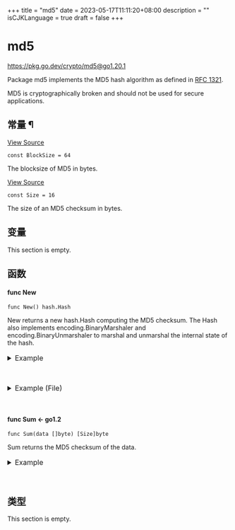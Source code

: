 +++
title = "md5"
date = 2023-05-17T11:11:20+08:00
description = ""
isCJKLanguage = true
draft = false
+++
# md5

https://pkg.go.dev/crypto/md5@go1.20.1



Package md5 implements the MD5 hash algorithm as defined in [RFC 1321](https://rfc-editor.org/rfc/rfc1321.html).

MD5 is cryptographically broken and should not be used for secure applications.













## 常量 ¶

[View Source](https://cs.opensource.google/go/go/+/go1.20.1:src/crypto/md5/md5.go;l=28)

```
const BlockSize = 64
```

The blocksize of MD5 in bytes.

[View Source](https://cs.opensource.google/go/go/+/go1.20.1:src/crypto/md5/md5.go;l=25)

```
const Size = 16
```

The size of an MD5 checksum in bytes.

## 变量

This section is empty.

## 函数

#### func New 

```
func New() hash.Hash
```

New returns a new hash.Hash computing the MD5 checksum. The Hash also implements encoding.BinaryMarshaler and encoding.BinaryUnmarshaler to marshal and unmarshal the internal state of the hash.

<details tabindex="-1" id="example-New" class="Documentation-exampleDetails js-exampleContainer" style="box-sizing: border-box; border: 0px; font-style: inherit; font-variant: inherit; font-weight: inherit; font-stretch: inherit; line-height: inherit; font-family: inherit; font-size: 16px; margin: 1rem 0px 0px; padding: 0px; vertical-align: baseline; display: block;"><summary class="Documentation-exampleDetailsHeader" style="box-sizing: border-box; border: 0px; font-style: inherit; font-variant: inherit; font-weight: inherit; font-stretch: inherit; line-height: inherit; font-family: inherit; font-size: 16px; margin: 0px 0px 2rem; padding: 0px; vertical-align: baseline; color: var(--color-brand-primary); cursor: pointer; outline: none; text-decoration: none;">Example<span>&nbsp;</span><a href="https://pkg.go.dev/crypto/md5@go1.20.1#example-New" style="box-sizing: border-box; border: 0px; font-style: inherit; font-variant: inherit; font-weight: inherit; font-stretch: inherit; line-height: inherit; font-family: inherit; font-size: 16px; margin: 0px; padding: 0px; vertical-align: baseline; color: var(--color-brand-primary); text-decoration: none; opacity: 0;">¶</a></summary><div class="Documentation-exampleDetailsBody" style="box-sizing: border-box; border: 0px; font-style: inherit; font-variant: inherit; font-weight: inherit; font-stretch: inherit; line-height: inherit; font-family: inherit; font-size: 16px; margin: 0px; padding: 0px; vertical-align: baseline;"><textarea class="Documentation-exampleCode code" spellcheck="false" style="box-sizing: border-box; font-style: inherit; font-variant: inherit; font-weight: inherit; font-stretch: inherit; font-size: 0.875rem; line-height: 1.5em; font-family: SFMono-Regular, Consolas, &quot;Liberation Mono&quot;, Menlo, monospace; background-color: var(--color-background-accented); border: var(--border); border-top-left-radius: ; border-top-right-radius: ; border-bottom-right-radius: 0px; border-bottom-left-radius: 0px; color: var(--color-text); overflow-x: auto; padding: 0.625rem; tab-size: 4; white-space: pre; height: 19.625rem; outline: none; resize: none; width: 981.76px; margin: 0px;"></textarea><pre style="box-sizing: border-box; border: var(--border); font-style: inherit; font-variant: inherit; font-weight: inherit; font-stretch: inherit; line-height: 1.5em; font-family: SFMono-Regular, Consolas, &quot;Liberation Mono&quot;, Menlo, monospace; font-size: 0.875rem; margin: -0.25rem 0px 1rem; padding: 0.625rem; vertical-align: baseline; background-color: var(--color-background-accented); border-radius: 0px 0px 0.3rem 0.3rem; color: var(--color-text); overflow-x: auto; tab-size: 4; white-space: pre-wrap; word-break: break-all; overflow-wrap: break-word;"><span class="Documentation-exampleOutputLabel" style="box-sizing: border-box; border: 0px; font-style: inherit; font-variant: inherit; font-weight: inherit; font-stretch: inherit; line-height: inherit; font-family: inherit; font-size: 14px; margin: 0px; padding: 0px; vertical-align: baseline; color: var(--color-text-subtle);"></span><span class="Documentation-exampleOutput" style="box-sizing: border-box; border: 0px; font-style: inherit; font-variant: inherit; font-weight: inherit; font-stretch: inherit; line-height: inherit; font-family: inherit; font-size: 14px; margin: 0px 0px 0.5rem; padding: 0px; vertical-align: baseline; border-top-left-radius: 0px; border-top-right-radius: 0px;"></span></pre></div><div class="Documentation-exampleButtonsContainer" style="box-sizing: border-box; border: 0px; font-style: inherit; font-variant: inherit; font-weight: inherit; font-stretch: inherit; line-height: inherit; font-family: inherit; font-size: 16px; margin: 0.5rem 0px 0px; padding: 0px; vertical-align: baseline; align-items: center; display: flex; justify-content: flex-end;"><p class="Documentation-exampleError" role="alert" aria-atomic="true" style="box-sizing: border-box; border: 0px; font-style: inherit; font-variant: inherit; font-weight: inherit; font-stretch: inherit; line-height: 1.5rem; font-family: inherit; font-size: 1rem; margin: 1rem 0px; padding: 0px 0.5rem 0px 0px; vertical-align: baseline; max-width: 60rem; color: var(--pink);"></p><button class="Documentation-exampleShareButton" aria-label="Share Code" style="box-sizing: border-box; border: 0.0625rem solid var(--turq-dark); font: inherit; margin: 0px 0px 0px 0.5rem; padding: 0px 1rem; vertical-align: baseline; border-radius: 0.25rem; cursor: pointer; height: 2rem; background-color: var(--white); color: var(--turq-dark);"></button><button class="Documentation-exampleFormatButton" aria-label="Format Code" style="box-sizing: border-box; border: 0.0625rem solid var(--turq-dark); font: inherit; margin: 0px 0px 0px 0.5rem; padding: 0px 1rem; vertical-align: baseline; border-radius: 0.25rem; cursor: pointer; height: 2rem; background-color: var(--white); color: var(--turq-dark);"></button><button class="Documentation-exampleRunButton" aria-label="Run Code" style="box-sizing: border-box; border: 0.0625rem solid var(--turq-dark); font: inherit; margin: 0px 0px 0px 0.5rem; padding: 0px 1rem; vertical-align: baseline; border-radius: 0.25rem; cursor: pointer; height: 2rem; background-color: var(--turq-dark); color: var(--white);"></button></div></details>

<details tabindex="-1" id="example-New-File" class="Documentation-exampleDetails js-exampleContainer" style="box-sizing: border-box; border: 0px; font-style: inherit; font-variant: inherit; font-weight: inherit; font-stretch: inherit; line-height: inherit; font-family: inherit; font-size: 16px; margin: 1rem 0px 0px; padding: 0px; vertical-align: baseline; display: block;"><summary class="Documentation-exampleDetailsHeader" style="box-sizing: border-box; border: 0px; font-style: inherit; font-variant: inherit; font-weight: inherit; font-stretch: inherit; line-height: inherit; font-family: inherit; font-size: 16px; margin: 0px 0px 2rem; padding: 0px; vertical-align: baseline; color: var(--color-brand-primary); cursor: pointer; outline: none; text-decoration: none;">Example (File)<span>&nbsp;</span><a href="https://pkg.go.dev/crypto/md5@go1.20.1#example-New-File" style="box-sizing: border-box; border: 0px; font-style: inherit; font-variant: inherit; font-weight: inherit; font-stretch: inherit; line-height: inherit; font-family: inherit; font-size: 16px; margin: 0px; padding: 0px; vertical-align: baseline; color: var(--color-brand-primary); text-decoration: none; opacity: 0;">¶</a></summary><div class="Documentation-exampleDetailsBody" style="box-sizing: border-box; border: 0px; font-style: inherit; font-variant: inherit; font-weight: inherit; font-stretch: inherit; line-height: inherit; font-family: inherit; font-size: 16px; margin: 0px; padding: 0px; vertical-align: baseline;"><textarea class="Documentation-exampleCode code" spellcheck="false" style="box-sizing: border-box; font-style: inherit; font-variant: inherit; font-weight: inherit; font-stretch: inherit; font-size: 0.875rem; line-height: 1.5em; font-family: SFMono-Regular, Consolas, &quot;Liberation Mono&quot;, Menlo, monospace; background-color: var(--color-background-accented); border: var(--border); border-top-left-radius: ; border-top-right-radius: ; border-bottom-right-radius: 0px; border-bottom-left-radius: 0px; color: var(--color-text); overflow-x: auto; padding: 0.625rem; tab-size: 4; white-space: pre; height: 32.125rem; outline: none; resize: none; width: 981.76px; margin: 0px;"></textarea><pre style="box-sizing: border-box; border: var(--border); font-style: inherit; font-variant: inherit; font-weight: inherit; font-stretch: inherit; line-height: 1.5em; font-family: SFMono-Regular, Consolas, &quot;Liberation Mono&quot;, Menlo, monospace; font-size: 0.875rem; margin: -0.25rem 0px 1rem; padding: 0.625rem; vertical-align: baseline; background-color: var(--color-background-accented); border-radius: 0px 0px 0.3rem 0.3rem; color: var(--color-text); overflow-x: auto; tab-size: 4; white-space: pre-wrap; word-break: break-all; overflow-wrap: break-word;"><span class="Documentation-exampleOutputLabel" style="box-sizing: border-box; border: 0px; font-style: inherit; font-variant: inherit; font-weight: inherit; font-stretch: inherit; line-height: inherit; font-family: inherit; font-size: 14px; margin: 0px; padding: 0px; vertical-align: baseline; color: var(--color-text-subtle);"></span><span class="Documentation-exampleOutput" style="box-sizing: border-box; border: 0px; font-style: inherit; font-variant: inherit; font-weight: inherit; font-stretch: inherit; line-height: inherit; font-family: inherit; font-size: 14px; margin: 0px 0px 0.5rem; padding: 0px; vertical-align: baseline; border-top-left-radius: 0px; border-top-right-radius: 0px;"></span></pre></div><div class="Documentation-exampleButtonsContainer" style="box-sizing: border-box; border: 0px; font-style: inherit; font-variant: inherit; font-weight: inherit; font-stretch: inherit; line-height: inherit; font-family: inherit; font-size: 16px; margin: 0.5rem 0px 0px; padding: 0px; vertical-align: baseline; align-items: center; display: flex; justify-content: flex-end;"><p class="Documentation-exampleError" role="alert" aria-atomic="true" style="box-sizing: border-box; border: 0px; font-style: inherit; font-variant: inherit; font-weight: inherit; font-stretch: inherit; line-height: 1.5rem; font-family: inherit; font-size: 1rem; margin: 1rem 0px; padding: 0px 0.5rem 0px 0px; vertical-align: baseline; max-width: 60rem; color: var(--pink);"></p><button class="Documentation-exampleShareButton" aria-label="Share Code" style="box-sizing: border-box; border: 0.0625rem solid var(--turq-dark); font: inherit; margin: 0px 0px 0px 0.5rem; padding: 0px 1rem; vertical-align: baseline; border-radius: 0.25rem; cursor: pointer; height: 2rem; background-color: var(--white); color: var(--turq-dark);"></button><button class="Documentation-exampleFormatButton" aria-label="Format Code" style="box-sizing: border-box; border: 0.0625rem solid var(--turq-dark); font: inherit; margin: 0px 0px 0px 0.5rem; padding: 0px 1rem; vertical-align: baseline; border-radius: 0.25rem; cursor: pointer; height: 2rem; background-color: var(--white); color: var(--turq-dark);"></button><button class="Documentation-exampleRunButton" aria-label="Run Code" style="box-sizing: border-box; border: 0.0625rem solid var(--turq-dark); font: inherit; margin: 0px 0px 0px 0.5rem; padding: 0px 1rem; vertical-align: baseline; border-radius: 0.25rem; cursor: pointer; height: 2rem; background-color: var(--turq-dark); color: var(--white);"></button></div></details>

#### func Sum  <- go1.2

```
func Sum(data []byte) [Size]byte
```

Sum returns the MD5 checksum of the data.

<details tabindex="-1" id="example-Sum" class="Documentation-exampleDetails js-exampleContainer" style="box-sizing: border-box; border: 0px; font-style: inherit; font-variant: inherit; font-weight: inherit; font-stretch: inherit; line-height: inherit; font-family: inherit; font-size: 16px; margin: 1rem 0px 0px; padding: 0px; vertical-align: baseline; display: block;"><summary class="Documentation-exampleDetailsHeader" style="box-sizing: border-box; border: 0px; font-style: inherit; font-variant: inherit; font-weight: inherit; font-stretch: inherit; line-height: inherit; font-family: inherit; font-size: 16px; margin: 0px 0px 2rem; padding: 0px; vertical-align: baseline; color: var(--color-brand-primary); cursor: pointer; outline: none; text-decoration: none;">Example<span>&nbsp;</span><a href="https://pkg.go.dev/crypto/md5@go1.20.1#example-Sum" style="box-sizing: border-box; border: 0px; font-style: inherit; font-variant: inherit; font-weight: inherit; font-stretch: inherit; line-height: inherit; font-family: inherit; font-size: 16px; margin: 0px; padding: 0px; vertical-align: baseline; color: var(--color-brand-primary); text-decoration: none; opacity: 0;">¶</a></summary><div class="Documentation-exampleDetailsBody" style="box-sizing: border-box; border: 0px; font-style: inherit; font-variant: inherit; font-weight: inherit; font-stretch: inherit; line-height: inherit; font-family: inherit; font-size: 16px; margin: 0px; padding: 0px; vertical-align: baseline;"><textarea class="Documentation-exampleCode code" spellcheck="false" style="box-sizing: border-box; font-style: inherit; font-variant: inherit; font-weight: inherit; font-stretch: inherit; font-size: 0.875rem; line-height: 1.5em; font-family: SFMono-Regular, Consolas, &quot;Liberation Mono&quot;, Menlo, monospace; background-color: var(--color-background-accented); border: var(--border); border-top-left-radius: ; border-top-right-radius: ; border-bottom-right-radius: 0px; border-bottom-left-radius: 0px; color: var(--color-text); overflow-x: auto; padding: 0.625rem; tab-size: 4; white-space: pre; height: 15.875rem; outline: none; resize: none; width: 981.76px; margin: 0px;"></textarea><pre style="box-sizing: border-box; border: var(--border); font-style: inherit; font-variant: inherit; font-weight: inherit; font-stretch: inherit; line-height: 1.5em; font-family: SFMono-Regular, Consolas, &quot;Liberation Mono&quot;, Menlo, monospace; font-size: 0.875rem; margin: -0.25rem 0px 1rem; padding: 0.625rem; vertical-align: baseline; background-color: var(--color-background-accented); border-radius: 0px 0px 0.3rem 0.3rem; color: var(--color-text); overflow-x: auto; tab-size: 4; white-space: pre-wrap; word-break: break-all; overflow-wrap: break-word;"><span class="Documentation-exampleOutputLabel" style="box-sizing: border-box; border: 0px; font-style: inherit; font-variant: inherit; font-weight: inherit; font-stretch: inherit; line-height: inherit; font-family: inherit; font-size: 14px; margin: 0px; padding: 0px; vertical-align: baseline; color: var(--color-text-subtle);"></span><span class="Documentation-exampleOutput" style="box-sizing: border-box; border: 0px; font-style: inherit; font-variant: inherit; font-weight: inherit; font-stretch: inherit; line-height: inherit; font-family: inherit; font-size: 14px; margin: 0px 0px 0.5rem; padding: 0px; vertical-align: baseline; border-top-left-radius: 0px; border-top-right-radius: 0px;"></span></pre></div><div class="Documentation-exampleButtonsContainer" style="box-sizing: border-box; border: 0px; font-style: inherit; font-variant: inherit; font-weight: inherit; font-stretch: inherit; line-height: inherit; font-family: inherit; font-size: 16px; margin: 0.5rem 0px 0px; padding: 0px; vertical-align: baseline; align-items: center; display: flex; justify-content: flex-end;"><p class="Documentation-exampleError" role="alert" aria-atomic="true" style="box-sizing: border-box; border: 0px; font-style: inherit; font-variant: inherit; font-weight: inherit; font-stretch: inherit; line-height: 1.5rem; font-family: inherit; font-size: 1rem; margin: 1rem 0px; padding: 0px 0.5rem 0px 0px; vertical-align: baseline; max-width: 60rem; color: var(--pink);"></p><button class="Documentation-exampleShareButton" aria-label="Share Code" style="box-sizing: border-box; border: 0.0625rem solid var(--turq-dark); font: inherit; margin: 0px 0px 0px 0.5rem; padding: 0px 1rem; vertical-align: baseline; border-radius: 0.25rem; cursor: pointer; height: 2rem; background-color: var(--white); color: var(--turq-dark);"></button><button class="Documentation-exampleFormatButton" aria-label="Format Code" style="box-sizing: border-box; border: 0.0625rem solid var(--turq-dark); font: inherit; margin: 0px 0px 0px 0.5rem; padding: 0px 1rem; vertical-align: baseline; border-radius: 0.25rem; cursor: pointer; height: 2rem; background-color: var(--white); color: var(--turq-dark);"></button><button class="Documentation-exampleRunButton" aria-label="Run Code" style="box-sizing: border-box; border: 0.0625rem solid var(--turq-dark); font: inherit; margin: 0px 0px 0px 0.5rem; padding: 0px 1rem; vertical-align: baseline; border-radius: 0.25rem; cursor: pointer; height: 2rem; background-color: var(--turq-dark); color: var(--white);"></button></div></details>

## 类型

This section is empty.